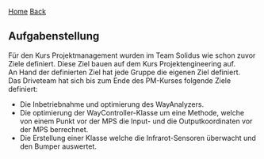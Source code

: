 [Home](home) [Back](KonzeptBK)  
  
## Aufgabenstellung  
  
Für den Kurs Projektmanagement wurden im Team Solidus wie schon zuvor Ziele definiert. Diese Ziel bauen auf dem Kurs Projektengineering auf.  
An Hand der definierten Ziel hat jede Gruppe die eigenen Ziel definiert.  
Das Driveteam hat sich bis zum Ende des PM-Kurses folgende Ziele definiert:
  
- Die Inbetriebnahme und optimierung des WayAnalyzers.  
- Die optimierung der WayController-Klasse um eine Methode, welche von einem Punkt vor der MPS die Input- und die Outputkoordinaten vor der MPS berrechnet.  
- Die Erstellung einer Klasse welche die Infrarot-Sensoren überwacht und den Bumper auswertet.
